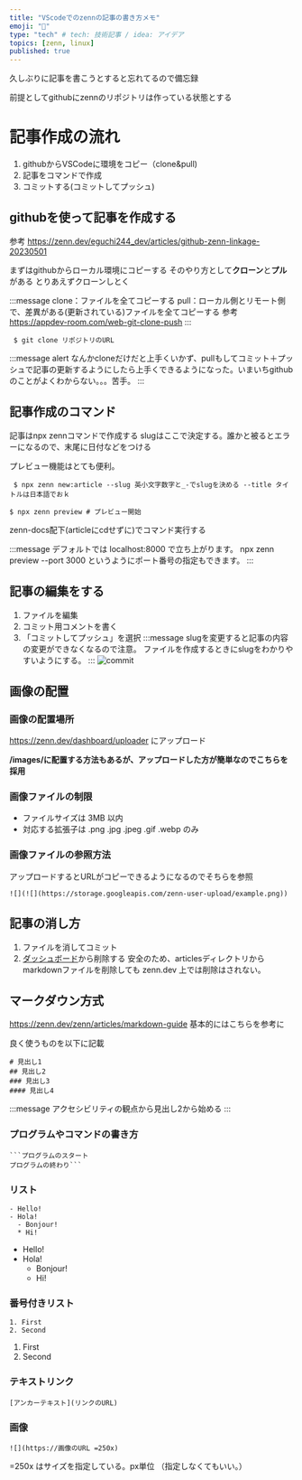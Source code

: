 ```yaml
---
title: "VScodeでのzennの記事の書き方メモ"
emoji: "🤖"
type: "tech" # tech: 技術記事 / idea: アイデア
topics: [zenn, linux]
published: true
---
```


久しぶりに記事を書こうとすると忘れてるので備忘録

前提としてgithubにzennのリポジトリは作っている状態とする

# 記事作成の流れ
1. githubからVSCodeに環境をコピー（clone&pull)
2. 記事をコマンドで作成
3. コミットする(コミットしてプッシュ)

## githubを使って記事を作成する
参考 https://zenn.dev/eguchi244_dev/articles/github-zenn-linkage-20230501

まずはgithubからローカル環境にコピーする
そのやり方として**クローン**と**プル**がある
とりあえずクローンしとく

:::message
clone：ファイルを全てコピーする
pull：ローカル側とリモート側で、差異がある(更新されている)ファイルを全てコピーする
参考 https://appdev-room.com/web-git-clone-push
:::

```script
 $ git clone リポジトリのURL
```

:::message alert
なんかcloneだけだと上手くいかず、pullもしてコミット＋プッシュで記事の更新するようにしたら上手くできるようになった。いまいちgithubのことがよくわからない。。。苦手。
:::

## 記事作成のコマンド
記事はnpx zennコマンドで作成する
slugはここで決定する。誰かと被るとエラーになるので、末尾に日付などをつける

プレビュー機能はとても便利。

```script:記事作成
 $ npx zenn new:article --slug 英小文字数字と_-でslugを決める --title タイトルは日本語でおｋ 
```

```script:プレビュー
$ npx zenn preview # プレビュー開始
```
zenn-docs配下(articleにcdせずに)でコマンド実行する

:::message
デフォルトでは localhost:8000 で立ち上がります。
npx zenn preview --port 3000 というようにポート番号の指定もできます。
:::


## 記事の編集をする
1. ファイルを編集
2. コミット用コメントを書く
3. 「コミットしてプッシュ」を選択
:::message
slugを変更すると記事の内容の変更ができなくなるので注意。
ファイルを作成するときにslugをわかりやすいようにする。
:::
![commit](https://storage.googleapis.com/zenn-user-upload/3e22ef37ffe9-20240812.png)
## 画像の配置

### 画像の配置場所
https://zenn.dev/dashboard/uploader
にアップロード

**/images/に配置する方法もあるが、アップロードした方が簡単なのでこちらを採用**

### 画像ファイルの制限
- ファイルサイズは 3MB 以内
- 対応する拡張子は .png .jpg .jpeg .gif .webp のみ

### 画像ファイルの参照方法
アップロードするとURLがコピーできるようになるのでそちらを参照
```
![](![](https://storage.googleapis.com/zenn-user-upload/example.png))
```

## 記事の消し方
1. ファイルを消してコミット
2. [ダッシュボード](https://zenn.dev/dashboard)から削除する
安全のため、articlesディレクトリからmarkdownファイルを削除しても zenn.dev 上では削除はされない。

## マークダウン方式
https://zenn.dev/zenn/articles/markdown-guide
基本的にはこちらを参考に

良く使うものを以下に記載

```
# 見出し1
## 見出し2
### 見出し3
#### 見出し4
```
:::message
アクセシビリティの観点から見出し2から始める
:::

### プログラムやコマンドの書き方

```
```プログラムのスタート
プログラムの終わり```
```

### リスト
```
- Hello!
- Hola!
  - Bonjour!
  * Hi!
```
- Hello!
- Hola!
  - Bonjour!
  * Hi!

### 番号付きリスト
```
1. First
2. Second
```
1. First
2. Second

### テキストリンク
```
[アンカーテキスト](リンクのURL)
```

### 画像
```
![](https://画像のURL =250x)
```
=250x はサイズを指定している。px単位
（指定しなくてもいい。）
